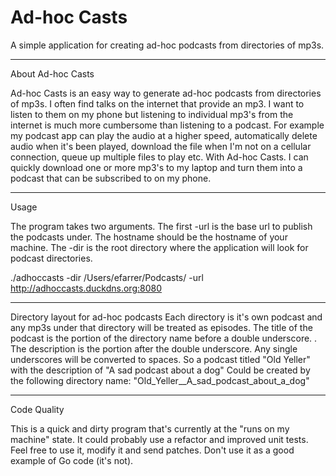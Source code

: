 Ad-hoc Casts
============

A simple application for creating ad-hoc podcasts from directories of mp3s.

------------------
About Ad-hoc Casts

Ad-hoc Casts is an easy way to generate ad-hoc podcasts from directories of mp3s.
I often find talks on the internet that provide an mp3. I want to listen to them
on my phone but listening to individual mp3's from the internet is much more
cumbersome than listening to a podcast. For example my podcast app can play the
audio at a higher speed, automatically delete audio when it's been played,
download the file when I'm not on a cellular connection, queue up multiple files
to play etc. With Ad-hoc Casts. I can quickly download one or more mp3's to my
laptop and turn them into a podcast that can be subscribed to on my phone.

-----
Usage

The program takes two arguments. The first -url is the base url to publish the
podcasts under. The hostname should be the hostname of your machine. The -dir is
the root directory where the application will look for podcast directories.

./adhoccasts -dir /Users/efarrer/Podcasts/ -url http://adhoccasts.duckdns.org:8080

------------------------------------
Directory layout for ad-hoc podcasts
Each directory is it's own podcast and any mp3s under that directory will be
treated as episodes. The title of the podcast is the portion of the directory
name before a double underscore. . The description is the portion after the
double underscore. Any single underscores will be converted to spaces. So a
podcast titled "Old Yeller" with the description of "A sad podcast about a dog"
Could be created by the following directory name:
"Old_Yeller__A_sad_podcast_about_a_dog"

------------
Code Quality

This is a quick and dirty program that's currently at the "runs on my machine"
state. It could probably use a refactor and improved unit tests. Feel free to
use it, modify it and send patches. Don't use it as a good example of Go code
(it's not).
